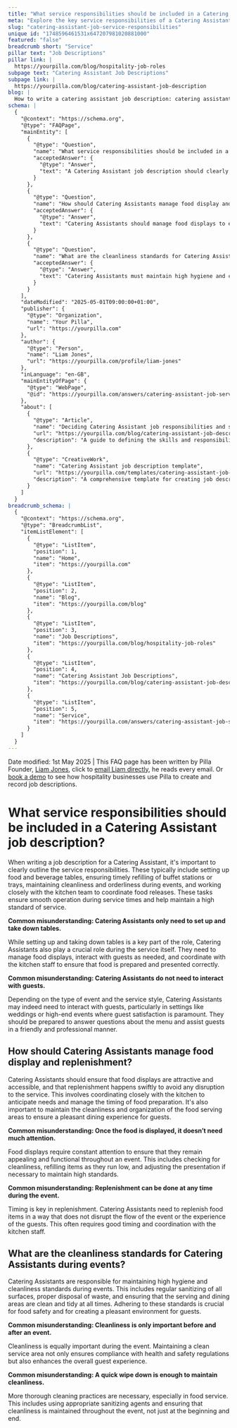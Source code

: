 ```yaml
---
title: "What service responsibilities should be included in a Catering Assistant job description?"
meta: "Explore the key service responsibilities of a Catering Assistant, including setting up, managing food displays, guest interaction, and maintaining cleanliness during events."
slug: "catering-assistant-job-service-responsibilities"
unique id: "1748596461531x647207981020881000"
featured: "false"
breadcrumb short: "Service"
pillar text: "Job Descriptions"
pillar link: |
  https://yourpilla.com/blog/hospitality-job-roles
subpage text: "Catering Assistant Job Descriptions"
subpage link: |
  https://yourpilla.com/blog/catering-assistant-job-description
blog: |
  How to write a catering assistant job description: catering assistant job description template included.
schema: |
  {
    "@context": "https://schema.org",
    "@type": "FAQPage",
    "mainEntity": [
      {
        "@type": "Question",
        "name": "What service responsibilities should be included in a Catering Assistant job description?",
        "acceptedAnswer": {
          "@type": "Answer",
          "text": "A Catering Assistant job description should clearly outline service responsibilities which include setting up food and beverage tables, ensuring timely refilling of buffet stations or trays, maintaining cleanliness and order during events, and working closely with the kitchen team to coordinate food releases. These tasks are crucial for smooth operation during service times and maintaining a high standard of service."
        }
      },
      {
        "@type": "Question",
        "name": "How should Catering Assistants manage food display and replenishment?",
        "acceptedAnswer": {
          "@type": "Answer",
          "text": "Catering Assistants should manage food displays to ensure they are attractive and accessible, and replenish items swiftly to avoid service disruption. Coordination with the kitchen to manage timing of food preparation is essential. Maintaining cleanliness and organization of the food serving areas is also crucial to ensure a pleasant dining experience for guests."
        }
      },
      {
        "@type": "Question",
        "name": "What are the cleanliness standards for Catering Assistants during events?",
        "acceptedAnswer": {
          "@type": "Answer",
          "text": "Catering Assistants must maintain high hygiene and cleanliness standards during events. This includes regular sanitizing of all surfaces, proper disposal of waste, and keeping serving and dining areas clean and tidy at all times. These standards are key for ensuring food safety and creating a pleasant environment for guests."
        }
      }
    ],
    "dateModified": "2025-05-01T09:00:00+01:00",
    "publisher": {
      "@type": "Organization",
      "name": "Your Pilla",
      "url": "https://yourpilla.com"
    },
    "author": {
      "@type": "Person",
      "name": "Liam Jones",
      "url": "https://yourpilla.com/profile/liam-jones"
    },
    "inLanguage": "en-GB",
    "mainEntityOfPage": {
      "@type": "WebPage",
      "@id": "https://yourpilla.com/answers/catering-assistant-job-service-responsibilities"
    },
    "about": [
      {
        "@type": "Article",
        "name": "Deciding Catering Assistant job responsibilities and skills",
        "url": "https://yourpilla.com/blog/catering-assistant-job-description",
        "description": "A guide to defining the skills and responsibilities needed for a Catering Assistant, essential for drafting effective job descriptions and understanding the role's requirements."
      },
      {
        "@type": "CreativeWork",
        "name": "Catering Assistant job description template",
        "url": "https://yourpilla.com/templates/catering-assistant-job-description",
        "description": "A comprehensive template for creating job descriptions for Catering Assistants, detailing required skills and responsibilities to ensure successful recruitment and operations."
      }
    ]
  }
breadcrumb_schema: |
  {
    "@context": "https://schema.org",
    "@type": "BreadcrumbList",
    "itemListElement": [
      {
        "@type": "ListItem",
        "position": 1,
        "name": "Home",
        "item": "https://yourpilla.com"
      },
      {
        "@type": "ListItem",
        "position": 2,
        "name": "Blog",
        "item": "https://yourpilla.com/blog"
      },
      {
        "@type": "ListItem",
        "position": 3,
        "name": "Job Descriptions",
        "item": "https://yourpilla.com/blog/hospitality-job-roles"
      },
      {
        "@type": "ListItem",
        "position": 4,
        "name": "Catering Assistant Job Descriptions",
        "item": "https://yourpilla.com/blog/catering-assistant-job-description"
      },
      {
        "@type": "ListItem",
        "position": 5,
        "name": "Service",
        "item": "https://yourpilla.com/answers/catering-assistant-job-service-responsibilities"
      }
    ]
  }
---
```


Date modified: 1st May 2025 | This FAQ page has been written by Pilla Founder, [Liam Jones](https://yourpilla.com/profile/liam-jones), click to [email Liam directly](https://mailto:liam@yourpilla.com), he reads every email. Or [book a demo](https://calendly.com/pilla/demo) to see how hospitality businesses use Pilla to create and record job descriptions.

# What service responsibilities should be included in a Catering Assistant job description?

When writing a job description for a Catering Assistant, it's important to clearly outline the service responsibilities. These typically include setting up food and beverage tables, ensuring timely refilling of buffet stations or trays, maintaining cleanliness and orderliness during events, and working closely with the kitchen team to coordinate food releases. These tasks ensure smooth operation during service times and help maintain a high standard of service.

**Common misunderstanding: Catering Assistants only need to set up and take down tables.**

While setting up and taking down tables is a key part of the role, Catering Assistants also play a crucial role during the service itself. They need to manage food displays, interact with guests as needed, and coordinate with the kitchen staff to ensure that food is prepared and presented correctly.

**Common misunderstanding: Catering Assistants do not need to interact with guests.**

Depending on the type of event and the service style, Catering Assistants may indeed need to interact with guests, particularly in settings like weddings or high-end events where guest satisfaction is paramount. They should be prepared to answer questions about the menu and assist guests in a friendly and professional manner.

## How should Catering Assistants manage food display and replenishment?

Catering Assistants should ensure that food displays are attractive and accessible, and that replenishment happens swiftly to avoid any disruption to the service. This involves coordinating closely with the kitchen to anticipate needs and manage the timing of food preparation. It's also important to maintain the cleanliness and organization of the food serving areas to ensure a pleasant dining experience for guests.

**Common misunderstanding: Once the food is displayed, it doesn’t need much attention.**

Food displays require constant attention to ensure that they remain appealing and functional throughout an event. This includes checking for cleanliness, refilling items as they run low, and adjusting the presentation if necessary to maintain high standards.

**Common misunderstanding: Replenishment can be done at any time during the event.**

Timing is key in replenishment. Catering Assistants need to replenish food items in a way that does not disrupt the flow of the event or the experience of the guests. This often requires good timing and coordination with the kitchen staff.

## What are the cleanliness standards for Catering Assistants during events?

Catering Assistants are responsible for maintaining high hygiene and cleanliness standards during events. This includes regular sanitizing of all surfaces, proper disposal of waste, and ensuring that the serving and dining areas are clean and tidy at all times. Adhering to these standards is crucial for food safety and for creating a pleasant environment for guests.

**Common misunderstanding: Cleanliness is only important before and after an event.**

Cleanliness is equally important during the event. Maintaining a clean service area not only ensures compliance with health and safety regulations but also enhances the overall guest experience.

**Common misunderstanding: A quick wipe down is enough to maintain cleanliness.**

More thorough cleaning practices are necessary, especially in food service. This includes using appropriate sanitizing agents and ensuring that cleanliness is maintained throughout the event, not just at the beginning and end.